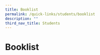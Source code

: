 ```yaml
---
title: Booklist
permalink: /quick-links/students/booklist
description: ""
third_nav_title: Students
---
```

# **Booklist**